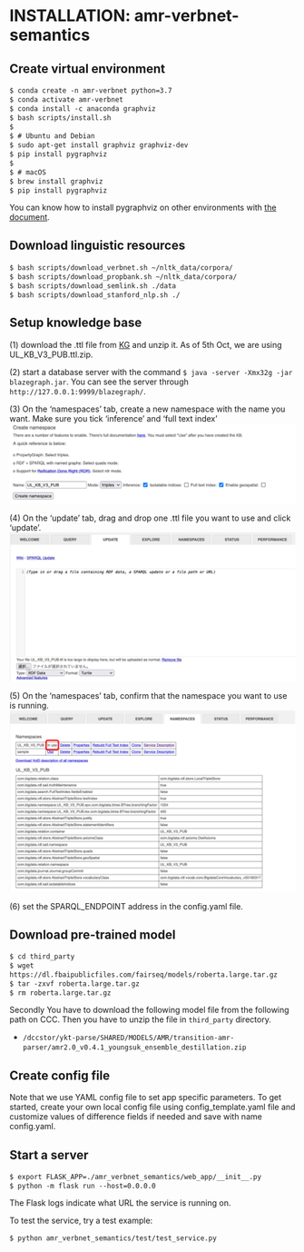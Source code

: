# INSTALLATION: amr-verbnet-semantics

## Create virtual environment
```
$ conda create -n amr-verbnet python=3.7
$ conda activate amr-verbnet
$ conda install -c anaconda graphviz
$ bash scripts/install.sh
$ 
$ # Ubuntu and Debian
$ sudo apt-get install graphviz graphviz-dev
$ pip install pygraphviz
$ 
$ # macOS
$ brew install graphviz
$ pip install pygraphviz
```

You can know how to install pygraphviz on other environments with 
[the document](https://pygraphviz.github.io/documentation/stable/install.html).


## Download linguistic resources
```
$ bash scripts/download_verbnet.sh ~/nltk_data/corpora/
$ bash scripts/download_propbank.sh ~/nltk_data/corpora/
$ bash scripts/download_semlink.sh ./data
$ bash scripts/download_stanford_nlp.sh ./
```


## Setup knowledge base
(1) download the .ttl file from [KG](https://github.com/CognitiveHorizons/AMR-CSLogic/tree/master/KG) and unzip it. As of 5th Oct, we are using UL_KB_V3_PUB.ttl.zip.  

(2) start a database server with the command `$ java -server -Xmx32g -jar blazegraph.jar`. You can see the server through `http://127.0.0.1:9999/blazegraph/`. 

(3) On the ‘namespaces’ tab, create a new namespace with the name you want. Make sure you tick ‘inference’ and ‘full text index’  
<img src="./assets/blazegraph_install_1.jpg">

(4) On the ‘update’ tab, drag and drop one .ttl file you want to use and click ‘update’. 
<img src="./assets/blazegraph_install_2.jpg">

(5) On the ‘namespaces’ tab, confirm that the namespace you want to use is running. 
<img src="./assets/blazegraph_install_3.jpg">

(6) set the SPARQL_ENDPOINT address in the config.yaml file.


## Download pre-trained model
```
$ cd third_party
$ wget https://dl.fbaipublicfiles.com/fairseq/models/roberta.large.tar.gz
$ tar -zxvf roberta.large.tar.gz
$ rm roberta.large.tar.gz
```

Secondly You have to download the following model file from the following path on CCC. Then you have to unzip the file in `third_party` directory. 
- `/dccstor/ykt-parse/SHARED/MODELS/AMR/transition-amr-parser/amr2.0_v0.4.1_youngsuk_ensemble_destillation.zip`


## Create config file
Note that we use YAML config file to set app specific parameters. To get started, create your own local config file using config_template.yaml file and customize values of difference fields if needed and save with name config.yaml.


## Start a server
```
$ export FLASK_APP=./amr_verbnet_semantics/web_app/__init__.py
$ python -m flask run --host=0.0.0.0
```
The Flask logs indicate what URL the service is running on.

To test the service, try a test example:
```
$ python amr_verbnet_semantics/test/test_service.py
```
